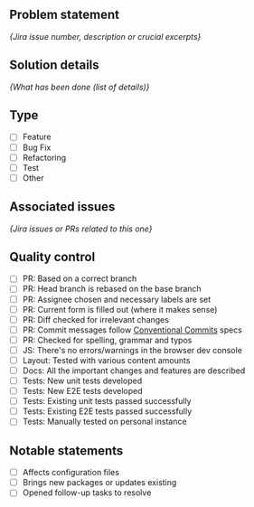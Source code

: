 ## Problem statement

_{Jira issue number, description or crucial excerpts}_

## Solution details

_{What has been done (list of details)}_

## Type
- [ ] Feature
- [ ] Bug Fix
- [ ] Refactoring
- [ ] Test
- [ ] Other

## Associated issues

_{Jira issues or PRs related to this one}_

## Quality control
- [ ] PR: Based on a correct branch
- [ ] PR: Head branch is rebased on the base branch
- [ ] PR: Assignee chosen and necessary labels are set
- [ ] PR: Current form is filled out (where it makes sense)
- [ ] PR: Diff checked for irrelevant changes
- [ ] PR: Commit messages follow [Conventional Commits](https://www.conventionalcommits.org/en/v1.0.0/) specs
- [ ] PR: Checked for spelling, grammar and typos
- [ ] JS: There's no errors/warnings in the browser dev console
- [ ] Layout: Tested with various content amounts
- [ ] Docs: All the important changes and features are described
- [ ] Tests: New unit tests developed
- [ ] Tests: New E2E tests developed
- [ ] Tests: Existing unit tests passed successfully
- [ ] Tests: Existing E2E tests passed successfully
- [ ] Tests: Manually tested on personal instance

## Notable statements
- [ ] Affects configuration files
- [ ] Brings new packages or updates existing
- [ ] Opened follow-up tasks to resolve
